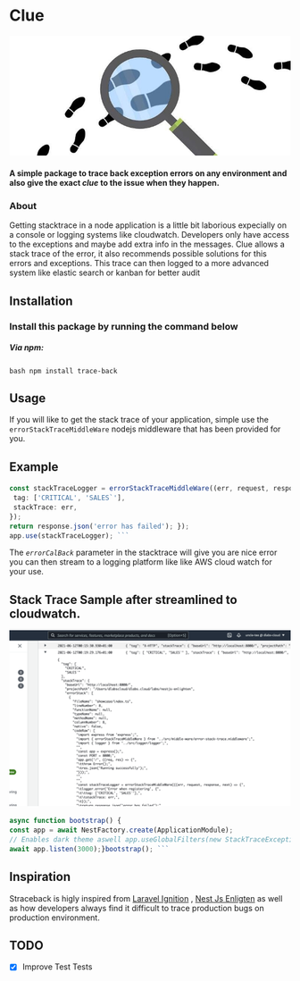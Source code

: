 


# Clue
![Clue Image](https://raw.githubusercontent.com/uncle-tee/clue/main/assests/clue-image.jpeg)


####  A  simple package to trace back exception errors on any environment  and also give the exact ***clue*** to the issue when they happen.


### About
Getting stacktrace in a node application is a little bit laborious expecially on a console or logging systems like cloudwatch. Developers only have access to the exceptions and maybe add extra info in the messages. Clue allows a stack trace of the error, it also recommends possible solutions for this errors and exceptions.  This trace can then logged to a more advanced system like elastic search or kanban for better audit

## Installation
### Install this package by running  the command below
##### Via npm:
```bash npm install trace-back```


## Usage
If you will like to get the stack trace of your application, simple use the `errorStackTraceMiddleWare` nodejs middleware that has been provided for you.
##   Example
 ```typescript 
const stackTraceLogger = errorStackTraceMiddleWare((err, request, response, next) => { logger.error('Error when registering', {    
  tag: ['CRITICAL', 'SALES`'],    
  stackTrace: err,    
}); 
return response.json('error has failed'); });
app.use(stackTraceLogger); ``` 
```
The *`errorCalBack`*  parameter in the stacktrace will give you are nice error you can then stream to a logging platform like like AWS cloud watch for your use.

## Stack Trace Sample after streamlined to cloudwatch.
![enter image description here](https://raw.githubusercontent.com/uncle-tee/clue/main/assests/aws-cloud-watch-log-sample.png)

```typescript 
async function bootstrap() {    
const app = await NestFactory.create(ApplicationModule);    
// Enables dark theme aswell app.useGlobalFilters(new StackTraceExceptionFilter({ errorTrace: (stackTrace: ErrorStackTrace, request, response)  => {  console.log(errorTrace) }}));    
await app.listen(3000);}bootstrap(); ```   
```
## Inspiration
Straceback is higly inspired from  [Laravel Ignition](https://github.com/facade/ignition) ,  [Nest Js Enligten](https://github.com/facade/ignition) as well as how developers always find it difficult to trace production bugs on production environment.

## TODO
- [x] Improve Test Tests
